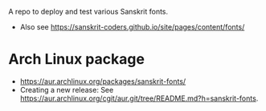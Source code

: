 A repo to deploy and test various Sanskrit fonts.

- Also see https://sanskrit-coders.github.io/site/pages/content/fonts/

# Arch Linux package
- <https://aur.archlinux.org/packages/sanskrit-fonts/>
- Creating a new release: See <https://aur.archlinux.org/cgit/aur.git/tree/README.md?h=sanskrit-fonts>.
